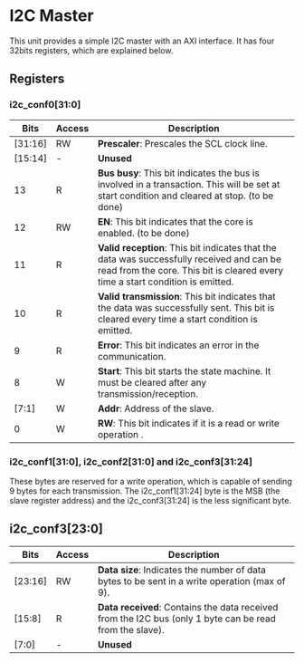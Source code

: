 # I2C Master
This unit provides a simple I2C master with an AXI interface. It has four 32bits registers, which are explained below.


## Registers
### i2c_conf0[31:0]
| Bits | Access | Description |
| ------ | ----------- | ------ |
| [31:16] | RW | **Prescaler**: Prescales the SCL clock line. |
| [15:14] | - | **Unused** |
| 13 | R | **Bus busy**: This bit indicates the bus is involved in a transaction. This will be set at start condition and cleared at stop. (to be done) |
| 12 | RW | **EN**: This bit indicates that the core is enabled. (to be done) |
| 11 | R | **Valid reception**: This bit indicates that the data was successfully received and can be read from the core. This bit is cleared every time a start condition is emitted. |
| 10 | R | **Valid transmission**: This bit indicates that the data was successfully sent. This bit is cleared every time a start condition is emitted.|
| 9  | R | **Error**: This bit indicates an error in the communication. |
| 8  | W | **Start**: This bit starts the state machine. It must be cleared after any transmission/reception. |
| [7:1] | W | **Addr**: Address of the slave. |
| 0 | W | **RW**: This bit indicates if it is a read or write operation .|

### i2c_conf1[31:0], i2c_conf2[31:0] and i2c_conf3[31:24]
These bytes are reserved for a write operation, which is capable of sending 9 bytes for each transmission. The i2c_conf1[31:24] byte is the MSB (the slave register address) and the i2c_conf3[31:24] is the less significant byte.

## i2c_conf3[23:0]
| Bits | Access | Description |
| ------ | ----------- | ------ |
| [23:16] | RW | **Data size**: Indicates the number of data bytes to be sent in a write operation (max of 9). |
| [15:8]  | R | **Data received**: Contains the data received from the I2C bus (only 1 byte can be read from the slave).|
| [7:0]   | - | **Unused**  |



